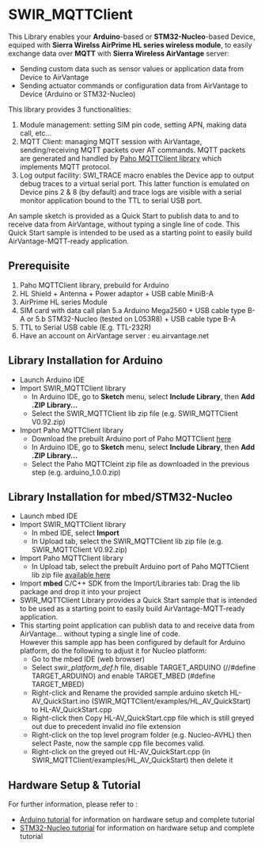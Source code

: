 SWIR_MQTTClient
===============

This Library enables your __Arduino__-based or __STM32-Nucleo__-based Device, equiped with __Sierra Wirelss AirPrime HL series wireless module__, to easily exchange data over __MQTT__ with __Sierra Wireless AirVantage__ server:
* Sending custom data such as sensor values or application data from Device to AirVantage
* Sending actuator commands or configuration data from AirVantage to Device (Arduino or STM32-Nucleo)

This library provides 3 functionalities:

1. Module management: setting SIM pin code, setting APN, making data call, etc…
2. MQTT Client: managing MQTT session with AirVantage, sending/receiving MQTT packets over AT commands.
MQTT packets are generated and handled by [Paho MQTTClient library](https://www.eclipse.org/downloads/download.php?file=/paho/arduino_1.0.0.zip) which implements MQTT protocol.
3. Log output facility: SWI_TRACE macro enables the Device app to output debug traces to a virtual serial port. This latter function is emulated on Device pins 2 & 8 (by default) and trace logs are visible with a serial monitor application bound to the TTL to serial USB port.

An sample sketch is provided as a Quick Start to publish data to and to receive data from AirVantage, without typing a single line of code.
This Quick Start sample is intended to be used as a starting point to easily build AirVantage-MQTT-ready application.

Prerequisite
------------
1. Paho MQTTClient library, prebuild for Arduino
2. HL Shield + Antenna + Power adaptor + USB cable MiniB-A
3. AirPrime HL series Module
4. SIM card with data call plan
5.a Arduino Mega2560 + USB cable type B-A
       or
5.b STM32-Nucleo (tested on L053R8) + USB cable type B-A
6. TTL to Serial USB cable (E.g. TTL-232R)
7. Have an account on AirVantage server : eu.airvantage.net


Library Installation for Arduino
--------------------------------
* Launch Arduino IDE
* Import SWIR_MQTTClient library
    * In Arduino IDE, go to __Sketch__ menu, select __Include Library__, then __Add .ZIP Library...__
    * Select the SWIR_MQTTClient lib zip file (e.g. SWIR_MQTTClient V0.92.zip)
* Import Paho MQTTClient library
    * Download the prebuilt Arduino port of Paho MQTTClient [here](https://www.eclipse.org/downloads/download.php?file=/paho/arduino_1.0.0.zip)
    * In Arduino IDE, go to __Sketch__ menu, select __Include Library__, then __Add .ZIP Library...__
    * Select the Paho MQTTCleint zip file as downloaded in the previous step (e.g. arduino_1.0.0.zip)

Library Installation for mbed/STM32-Nucleo
--------------------------------
* Launch mbed IDE
* Import SWIR_MQTTClient library
    * In mbed IDE, select __Import__
    * In Upload tab, select the SWIR_MQTTClient lib zip file (e.g. SWIR_MQTTClient V0.92.zip)
* Import Paho MQTTClient library
	* In Upload tab, select the prebuilt Arduino port of Paho MQTTClient lib zip file [available here](https://www.eclipse.org/downloads/download.php?file=/paho/arduino_1.0.0.zip)
* Import __mbed__ C/C++ SDK from the Import/Libraries tab: Drag the lib package and drop it into your project
* SWIR_MQTTClient Library provides a Quick Start sample that is intended to be used as a starting point to easily build AirVantage-MQTT-ready application.
* This starting point application can publish data to and receive data from AirVantage... without typing a single line of code.<br>
However this sample app has been configured by default for Arduino platform, do the following to adjust it for Nucleo platform:
	* Go to the mbed IDE (web browser)
	* Select *swir_platform_def.h* file, disable TARGET_ARDUINO (//#define TARGET_ARDUINO) and enable TARGET_MBED (#define TARGET_MBED)
	* Right-click and Rename the provided sample arduino sketch HL-AV_QuickStart.ino (SWIR_MQTTClient/examples/HL_AV_QuickStart) to HL-AV_QuickStart.cpp
	* Right-click then Copy HL-AV_QuickStart.cpp file which is still greyed out due to precedent invalid *ino* file extension
	* Right-click on the top level program folder (e.g. Nucleo-AVHL) then select Paste, now the sample cpp file becomes valid.
	* Right-click on the greyed out HL-AV_QuickStart.cpp (in SWIR_MQTTClient/examples/HL_AV_QuickStart) then delete it

Hardware Setup & Tutorial
----------------------------------
For further information, please refer to :
* [Arduino tutorial](https://doc.airvantage.net/av/howto/hardware/samples/arduino-hl-mqtt/) for information on hardware setup and complete tutorial
* [STM32-Nucleo tutorial](https://doc.airvantage.net/av/howto/hardware/samples/nucleo-hl-mqtt/) for information on hardware setup and complete tutorial

 
